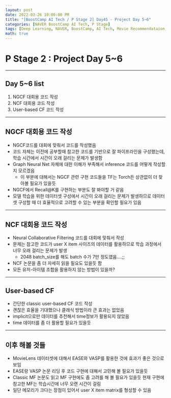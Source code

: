 ```yaml
---
layout: post
date: 2022-03-26 10:00:00 PM
title: "[BoostCamp AI Tech / P Stage 2] Day45 - Project Day 5~6"
categories: [NAVER BoostCamp AI Tech, P Stage]
tags: [Deep Learning, NAVER, BoostCamp, AI Tech, Movie Recommendataion, Project]
math: true
---
```


# P Stage 2 : Project Day 5~6

---

## Day 5~6 list

1. NGCF 대회용 코드 작성
2. NCF 대회용 코드 작성
3. User-based CF 코드 작성

---

## NGCF 대회용 코드 작성

- NGCF코드를 대회에 맞춰서 코드를 작성했음
- 코드 자체는 이전에 공부할때 참고한 코드를 기반으로 잘 파이프라인을 구성했는데, 학습 시간에서 시간이 오래 걸리는 문제가 발생함
- Graph Neural Net 자체에 대한 이해가 부족해서 inference 코드를 어떻게 작성할 지 모르겠음
  - 이 부분에 대해서는 NGCF 관련 구현 코드들을 TF는 Torch든 상관없이 더 찾아볼 필요가 있을듯
- NGCF에서 Recall@K를 구현하는 부분도 잘 봐야할 거 같음
- 모델 학습을 위한 데이터셋 구성에서 시간이 오래 걸리는 문제가 발생하므로 데이터셋 구성할 때 더 효율적으로 고려할 수 있는 부분을 확인할 필요가 있음

---

## NCF 대회용 코드 작성

- Neural Collaborative Filtering 코드를 대회에 맞춰서 작성
- 문제는 참고한 코드가 user X item 사이즈의 데이터를 활용하므로 학습 과정에서 너무 오래 걸리는 문제가 발생
  - 2048 batch_size를 해도 batch 수가 7만 정도였음....;;
- NCF 논문을 좀 더 자세히 읽을 필요도 있을듯 함
- 모든 유저-아이템 조합을 활용하지 않는 방법이 있을까?
  
---

## User-based CF

- 간단한 classic user-based CF 코드 작성
- 괜찮은 효율을 기대했으나 클래식 방법이라 큰 효과는 없었음
- implicit으로만 데이터를 추천해서 time정보가 활용되지 않았음
- time 데이터를 좀 더 활용할 필요가 있을듯

---

## 이후 해볼 것들

- MovieLens 데이터셋에 대해서 EASE와 VASP를 활용한 것에 효과가 좋은 것으로 보임
- EASE랑 VASP 논문 리딩 후 코드 구현에 대해서 고민해 볼 필요가 있을듯
- Classic MF 논문도 읽고 MF 구현에도 좀 고려를 해 볼 필요가 있을듯 현재 구현에 참고한 MF는 학습시간에 너무 오랜 시간이 걸림
- 일단 메모리가 크다는 장점이 있어서 user X item matrix를 형성할 수 있음